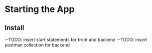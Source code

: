 # Starting the App

## Install

--TODO: insert start statements for front and backend
--TODO: insert postman collection for backend
